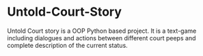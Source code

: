 # Untold-Court-Story
Untold Court story is a OOP Python based project. It is a text-game including dialogues and actions between different court peeps and complete description of the current status. 
